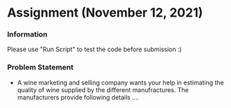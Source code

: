 # Assignment (November 12, 2021)

### Information
Please use "Run Script" to test the code before submission :)

### Problem Statement
<ul>
<li> A wine marketing and selling company wants your help in estimating the quality of wine supplied by the different manufractures. The manufacturers provide following details ....</li>
</ul>